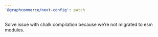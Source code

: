 ```yaml
---
'@graphcommerce/next-config': patch
---
```


Solve issue with chalk compilation because we’re not migrated to esm modules.
